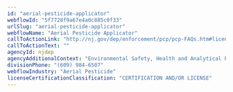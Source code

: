 ```yaml
---
id: "aerial-pesticide-applicator"
webflowId: "5f7728f9a67e4a0c885c0f33"
urlSlug: "aerial-pesticide-applicator"
webflowName: "Aerial Pesticide Applicator"
callToActionLink: "http://nj.gov/dep/enforcement/pcp/pcp-FAQs.htm#license12"
callToActionText: ""
agencyId: njdep
agencyAdditionalContext: "Environmental Safety, Health and Analytical Programs, Bureau of Pesticide Operations"
divisionPhone: "(609) 984-6507"
webflowIndustry: "Aerial Pesticide"
licenseCertificationClassification: "CERTIFICATION AND/OR LICENSE"
---
```

